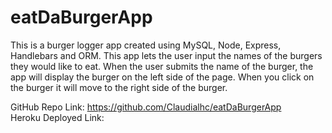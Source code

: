 # eatDaBurgerApp

This is a burger logger app created using MySQL, Node, Express, Handlebars and ORM. This app lets the user input the names of the burgers they would like to eat. When the user submits the name of the burger, the app will display the burger on the left side of the page. When you click on the burger it will move to the right side of the burger. 


GitHub Repo Link: https://github.com/Claudialhc/eatDaBurgerApp
<br>
Heroku Deployed Link: